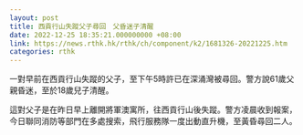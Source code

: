 ```yaml
---
layout: post
title: 西貢行山失蹤父子尋回　父昏迷子清醒
date: 2022-12-25 18:35:21.000000000 +08:00
link: https://news.rthk.hk/rthk/ch/component/k2/1681326-20221225.htm
categories: rthk
---
```


一對早前在西貢行山失蹤的父子，至下午5時許已在深涌灣被尋回。警方說61歲父親昏迷，至於18歲兒子清醒。

這對父子是在昨日早上離開將軍澳寓所，往西貢行山後失蹤。警方凌晨收到報案，今日聯同消防等部門在多處搜索，飛行服務隊一度出動直升機，至黃昏尋回二人。
